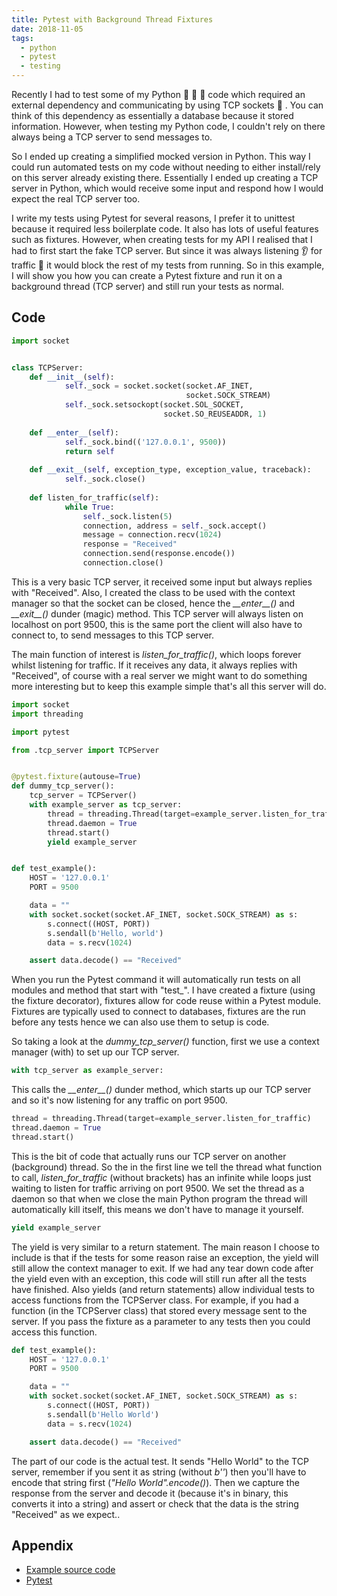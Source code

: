 ```yaml
---
title: Pytest with Background Thread Fixtures
date: 2018-11-05
tags:
  - python
  - pytest
  - testing
---
```

Recently I had to test some of my Python :snake: :snake: :snake: code which required an external dependency and communicating by using TCP sockets :electric_plug: . You can think of this dependency as essentially a database because it stored information. However, when testing my Python code, I couldn't rely on there always being a TCP server to send messages to.

So I ended up creating a simplified mocked version in Python. This way I could run automated tests on my code without needing to either install/rely on this server already existing there. Essentially I ended up creating a TCP server in Python, which would receive some input and respond how I would expect the real TCP server too.

I write my tests using Pytest for several reasons, I prefer it to unittest because it required less boilerplate code. It also has lots of useful features such as fixtures. However, when creating tests for my API I realised that I had to first start the fake TCP server. But since it was always listening :ear: for traffic :vertical_traffic_light: it would block the rest of my tests from running. So in this example, I will show you how you can create a Pytest fixture and run it on a background thread (TCP server) and still run your tests as normal.

## Code

```python
import socket


class TCPServer:
    def __init__(self):
            self._sock = socket.socket(socket.AF_INET, 
                                       socket.SOCK_STREAM)
            self._sock.setsockopt(socket.SOL_SOCKET, 
                                  socket.SO_REUSEADDR, 1)
            
    def __enter__(self):
            self._sock.bind(('127.0.0.1', 9500))
            return self
            
    def __exit__(self, exception_type, exception_value, traceback):
            self._sock.close()
            
    def listen_for_traffic(self):
            while True:
                self._sock.listen(5)
                connection, address = self._sock.accept()
                message = connection.recv(1024)
                response = "Received"
                connection.send(response.encode())
                connection.close()

```

This is a very basic TCP server, it received some input but always replies with "Received". Also, I created the class to be used with the context manager so that the socket can be closed, hence the _\_\_enter\_\_()_ and _\_\_exit\_\_()_ dunder (magic) method. This TCP server will always listen on localhost on port 9500, this is the same port the client will also have to connect to, to send messages to this TCP server.

The main function of interest is _listen_for_traffic()_, which loops forever whilst listening for traffic. If it receives any data, it always replies with "Received", of course with a real server we might want to do something more interesting but to keep this example simple that's all this server will do.

```python
import socket
import threading

import pytest

from .tcp_server import TCPServer


@pytest.fixture(autouse=True)
def dummy_tcp_server():
    tcp_server = TCPServer()
    with example_server as tcp_server:
        thread = threading.Thread(target=example_server.listen_for_traffic)
        thread.daemon = True
        thread.start()
        yield example_server


def test_example():
    HOST = '127.0.0.1'
    PORT = 9500

    data = ""
    with socket.socket(socket.AF_INET, socket.SOCK_STREAM) as s:
        s.connect((HOST, PORT))
        s.sendall(b'Hello, world')
        data = s.recv(1024)

    assert data.decode() == "Received"

```

When you run the Pytest command it will automatically run tests on all modules and method that start with "test\_". I have created a fixture (using the fixture decorator), fixtures allow for code reuse within a Pytest module. Fixtures are typically used to connect to databases, fixtures are the run before any tests hence we can also use them to setup is code.

So taking a look at the _dummy_tcp_server()_ function, first we use a context manager (with) to set up our TCP server.

```python
with tcp_server as example_server:
```

This calls the _\_\_enter\_\_()_ dunder method, which starts up our TCP server and so it's now listening for any traffic on port 9500.

```python
thread = threading.Thread(target=example_server.listen_for_traffic)
thread.daemon = True
thread.start()
```

This is the bit of code that actually runs our TCP server on another (background) thread. So the in the first line we tell the thread what function to call, _listen_for_traffic_ (without brackets) has an infinite while loops just waiting to listen for traffic arriving on port 9500. We set the thread as a daemon so that when we close the main Python program the thread will automatically kill itself, this means we don't have to manage it yourself.

```python
yield example_server
```

The yield is very similar to a return statement. The main reason I choose to include is that if the tests for some reason raise an exception, the yield will still allow the context manager to exit. If we had any tear down code after the yield even with an exception, this code will still run after all the tests have finished. Also yields (and return statements) allow individual tests to access functions from the TCPServer class. For example, if you had a function (in the TCPServer class) that stored every message sent to the server. If you pass the fixture as a parameter to any tests then you could access this function.

```python
def test_example():
    HOST = '127.0.0.1'
    PORT = 9500

    data = ""
    with socket.socket(socket.AF_INET, socket.SOCK_STREAM) as s:
        s.connect((HOST, PORT))
        s.sendall(b'Hello World')
        data = s.recv(1024)

    assert data.decode() == "Received"
```

The part of our code is the actual test. It sends "Hello World" to the TCP server, remember if you sent it as string (without _b''_) then you'll have to encode that string first (_"Hello World".encode()_). Then we capture the response from the server and decode it (because it's in binary, this converts it into a string) and assert or check that the data is the string "Received" as we expect..

## Appendix

- [Example source code](/https://gitlab.com/hmajid2301/blog/-/tree/main/content/posts/2018-11-05-pytest-with-background-thread-fixtures/source_code)
- [Pytest](https://docs.pytest.org/en/latest/)